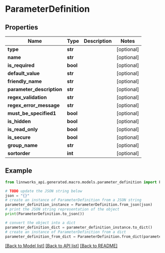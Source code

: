 # ParameterDefinition


## Properties

Name | Type | Description | Notes
------------ | ------------- | ------------- | -------------
**type** | **str** |  | [optional] 
**name** | **str** |  | [optional] 
**is_required** | **bool** |  | [optional] 
**default_value** | **str** |  | [optional] 
**friendly_name** | **str** |  | [optional] 
**parameter_description** | **str** |  | [optional] 
**regex_validation** | **str** |  | [optional] 
**regex_error_message** | **str** |  | [optional] 
**must_be_specified1** | **bool** |  | [optional] 
**is_hidden** | **bool** |  | [optional] 
**is_read_only** | **bool** |  | [optional] 
**is_secure** | **bool** |  | [optional] 
**group_name** | **str** |  | [optional] 
**sortorder** | **int** |  | [optional] 

## Example

```python
from linnworks_api.generated.macro.models.parameter_definition import ParameterDefinition

# TODO update the JSON string below
json = "{}"
# create an instance of ParameterDefinition from a JSON string
parameter_definition_instance = ParameterDefinition.from_json(json)
# print the JSON string representation of the object
print(ParameterDefinition.to_json())

# convert the object into a dict
parameter_definition_dict = parameter_definition_instance.to_dict()
# create an instance of ParameterDefinition from a dict
parameter_definition_from_dict = ParameterDefinition.from_dict(parameter_definition_dict)
```
[[Back to Model list]](../README.md#documentation-for-models) [[Back to API list]](../README.md#documentation-for-api-endpoints) [[Back to README]](../README.md)


